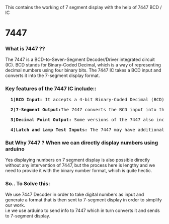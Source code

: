 This contains the working of 7 segment display with the help of 7447 BCD / IC
# 7447
### What is 7447 ??
The 7447 is a BCD-to-Seven-Segment Decoder/Driver integrated circuit (IC). BCD stands for Binary-Coded Decimal, which is a way of representing decimal numbers using four binary bits. The 7447 IC takes a BCD input and converts it into the 7-segment display format.
### Key features of the 7447 IC include::
<pre>
  <b>1)BCD Input:</b> It accepts a 4-bit Binary-Coded Decimal (BCD) input, representing decimal digits 0 through 9.

  <b>2)7-Segment Output:</b>The 7447 converts the BCD input into the corresponding signals for a 7-segment display. A 7-segment display is a visual representation of numbers using seven individual segments, labeled A through G, arranged in the shape of the number "8."

  <b>3)Decimal Point Output:</b> Some versions of the 7447 also include a decimal point output for displaying decimal numbers.

  <b>4)Latch and Lamp Test Inputs: </b>The 7447 may have additional inputs for latching the current input and for testing the display lamps.
</pre>
### But Why 7447 ? When we can directly display numbers using arduino 
Yes displaying numbers on 7 segment display is also possible directly without any intervention of 7447, but the process here is lengthy and we need to provide it with the binary number format, which is quite hectic. 
### So.. To Solve this:
We use 7447 Decoder in order to take digital numbers as input and generate a format that is then sent to 7-segment display in order to simplify our work.<br>
i.e we use arduino to send info to 7447 which in turn converts it and sends to 7-segment display.

